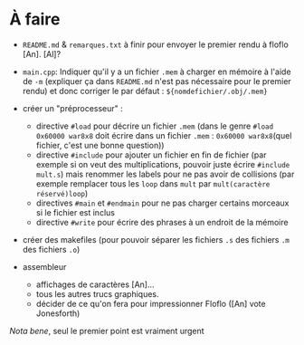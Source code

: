 # À faire

  * `README.md` & `remarques.txt` à finir pour envoyer le premier rendu à floflo [An]. [Al]?
  * `main.cpp`: Indiquer qu'il y a un fichier `.mem` à charger en mémoire à l'aide de `-m` (expliquer ça dans `README.md` n'est pas nécessaire pour le premier rendu) et donc corriger le par défaut : `${nomdefichier/.obj/.mem}`
  * créer un "préprocesseur" : 
	  * directive `#load` pour décrire un fichier `.mem` (dans le genre `#load 0x60000 war8x8` doit écrire dans un fichier `.mem` : `0x60000 war8x8`(quel fichier, c'est une bonne question))
	  * directive `#include` pour ajouter un fichier en fin de fichier (par exemple si on veut des multiplications, pouvoir juste écrire `#include mult.s`) mais renommer les labels pour ne pas avoir de collisions (par exemple remplacer tous les `loop` dans `mult` par `mult(caractère réservé)loop`)
	  * directives `#main` et `#endmain` pour ne pas charger certains morceaux si le fichier est inclus
	  * directive `#write` pour écrire des phrases à un endroit de la mémoire
  
  * créer des makefiles (pour pouvoir séparer les fichiers `.s` des fichiers `.m` des fichiers `.o`)
  * assembleur
	* affichages de caractères [An]...
	* tous les autres trucs graphiques.
	* décider de ce qu'on fera pour impressionner Floflo ([An] vote Jonesforth)
  
*Nota bene*, seul le premier point est vraiment urgent
